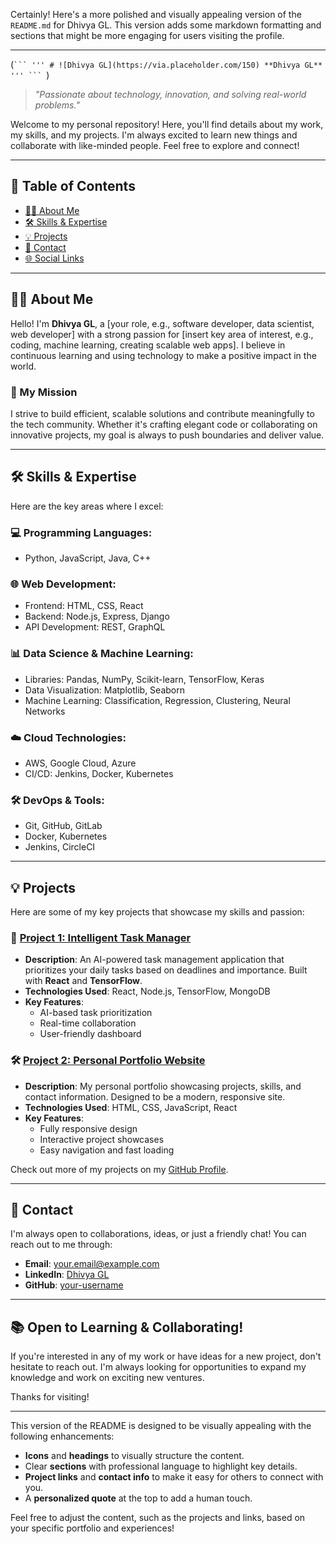 Certainly! Here's a more polished and visually appealing version of the `README.md` for Dhivya GL. This version adds some markdown formatting and sections that might be more engaging for users visiting the profile.

---

(` ``` ''' # ![Dhivya GL](https://via.placeholder.com/150) **Dhivya GL**  ''' ```  `)

> *"Passionate about technology, innovation, and solving real-world problems."*

Welcome to my personal repository! Here, you'll find details about my work, my skills, and my projects. I'm always excited to learn new things and collaborate with like-minded people. Feel free to explore and connect!

---

## 🚀 Table of Contents

- [👩‍💻 About Me](#-about-me)
- [🛠 Skills & Expertise](#-skills--expertise)
- [💡 Projects](#-projects)
- [📧 Contact](#-contact)
- [🌐 Social Links](#-social-links)

---

## 👩‍💻 About Me

Hello! I'm **Dhivya GL**, a [your role, e.g., software developer, data scientist, web developer] with a strong passion for [insert key area of interest, e.g., coding, machine learning, creating scalable web apps]. I believe in continuous learning and using technology to make a positive impact in the world.

### 🌟 My Mission
I strive to build efficient, scalable solutions and contribute meaningfully to the tech community. Whether it's crafting elegant code or collaborating on innovative projects, my goal is always to push boundaries and deliver value.

---

## 🛠 Skills & Expertise

Here are the key areas where I excel:

### 💻 **Programming Languages:**
- Python, JavaScript, Java, C++

### 🌐 **Web Development:**
- Frontend: HTML, CSS, React
- Backend: Node.js, Express, Django
- API Development: REST, GraphQL

### 📊 **Data Science & Machine Learning:**
- Libraries: Pandas, NumPy, Scikit-learn, TensorFlow, Keras
- Data Visualization: Matplotlib, Seaborn
- Machine Learning: Classification, Regression, Clustering, Neural Networks

### ☁️ **Cloud Technologies:**
- AWS, Google Cloud, Azure
- CI/CD: Jenkins, Docker, Kubernetes

### 🛠 **DevOps & Tools:**
- Git, GitHub, GitLab
- Docker, Kubernetes
- Jenkins, CircleCI

---

## 💡 Projects

Here are some of my key projects that showcase my skills and passion:

### 🌟 [**Project 1: Intelligent Task Manager**](https://github.com/your-username/project1)
- **Description**: An AI-powered task management application that prioritizes your daily tasks based on deadlines and importance. Built with **React** and **TensorFlow**.
- **Technologies Used**: React, Node.js, TensorFlow, MongoDB
- **Key Features**:
  - AI-based task prioritization
  - Real-time collaboration
  - User-friendly dashboard

### 🛠️ [**Project 2: Personal Portfolio Website**](https://github.com/your-username/project2)
- **Description**: My personal portfolio showcasing projects, skills, and contact information. Designed to be a modern, responsive site.
- **Technologies Used**: HTML, CSS, JavaScript, React
- **Key Features**:
  - Fully responsive design
  - Interactive project showcases
  - Easy navigation and fast loading

Check out more of my projects on my [GitHub Profile](https://github.com/your-username).

---

## 📧 Contact

I'm always open to collaborations, ideas, or just a friendly chat! You can reach out to me through:

- **Email**: [your.email@example.com](mailto:your.email@example.com)
- **LinkedIn**: [Dhivya GL](https://linkedin.com/in/your-profile)
- **GitHub**: [your-username](https://github.com/your-username)

---



## 📚 Open to Learning & Collaborating!

If you're interested in any of my work or have ideas for a new project, don't hesitate to reach out. I'm always looking for opportunities to expand my knowledge and work on exciting new ventures.

Thanks for visiting!

---

This version of the README is designed to be visually appealing with the following enhancements:

- **Icons** and **headings** to visually structure the content.
- Clear **sections** with professional language to highlight key details.
- **Project links** and **contact info** to make it easy for others to connect with you.
- A **personalized quote** at the top to add a human touch.

Feel free to adjust the content, such as the projects and links, based on your specific portfolio and experiences!
